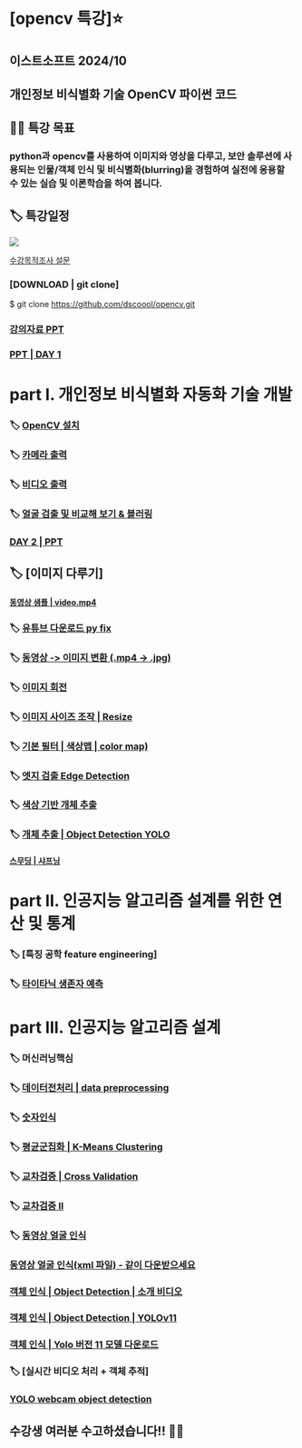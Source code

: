 # [opencv 특강]⭐️
## 이스트소프트 2024/10
## 개인정보 비식별화 기술 OpenCV 파이썬 코드

## 👨‍🏫 특강 목표
### python과 opencv를 사용하여 이미지와 영상을 다루고, 보안 솔루션에 사용되는 인물/객체 인식 및 비식별화(blurring)을 경험하여 실전에 응용할 수 있는 실습 및 이론학습을 하여 봅니다.

## 🏷 특강일정 
<img src="https://raw.githubusercontent.com/dscoool/opencv/refs/heads/main/image.png">


[수강목적조사 설문](https://forms.gle/kmVF6cLCgenv8CfTA)

### [DOWNLOAD | git clone]
$ git clone https://github.com/dscoool/opencv.git

### [강의자료 PPT](https://docs.google.com/presentation/d/1Ff_bkn8Z9zNS2DMCr98WOfRgOC0bfbJ5HzPYVTRJ9RI/edit?usp=sharing)

### [PPT | DAY 1](https://docs.google.com/presentation/d/1b6fNyiV6FIEgHotsMR_IIP3pIvClzyXb8AWcZC_2L60/edit?usp=sharing)

# part I. 개인정보 비식별화 자동화 기술 개발
### 🏷 [OpenCV 설치](https://github.com/dscoool/opencv/blob/main/opencv_install.ipynb)

### 🏷 [카메라 출력](https://github.com/dscoool/opencv/blob/main/camera.py)

### 🏷 [비디오 출력](https://github.com/dscoool/opencv/blob/main/video.py)

### 🏷 [얼굴 검출 및 비교해 보기 & 블러링](https://colab.research.google.com/github/dscoool/opencv/blob/main/opencv.ipynb)

### [DAY 2 | PPT](https://docs.google.com/presentation/d/1_vYVyEIg4zF8wzoh3rODgmh22bTob1PLu8mLcpn0ljs/edit?usp=sharing)

## 🏷 [이미지 다루기]
#### [동영상 샘플 | video.mp4](https://drive.google.com/file/d/1AhjgPN_n35NhHGfmprH82vlhXU78UnQo/view?usp=sharing)

### 🏷 [유튜브 다운로드 py fix](https://github.com/dscoool/opencv/blob/main/youtube_downloader_fix.py)

### 🏷 [동영상 -> 이미지 변환 (.mp4 -> .jpg)](https://github.com/dscoool/opencv/blob/main/video2image.py)

### 🏷 [이미지 회전](https://github.com/dscoool/opencv/blob/main/opencv_rotate.ipynb)

### 🏷 [이미지 사이즈 조작 | Resize](https://github.com/dscoool/opencv/blob/main/opencv_resize.ipynb)

### 🏷 [기본 필터 | 색상맵 | color map)](https://github.com/dscoool/opencv/blob/main/color_map.ipynb)

### 🏷 [엣지 검출 Edge Detection](https://github.com/dscoool/opencv/blob/main/opencv_edge_detection.ipynb)

### 🏷 [색상 기반 개체 추출](https://github.com/dscoool/opencv/blob/main/color_detection.ipynb)

### 🏷 [개체 추출 | Object Detection YOLO](https://github.com/dscoool/opencv/blob/main/webcam_objectdetection.py)

#### [스무딩 | 샤프닝](https://www.geeksforgeeks.org/python-opencv-smoothing-and-blurring/)

# part II. 인공지능 알고리즘 설계를 위한 연산 및 통계

### 🏷 [특징 공학 feature engineering]
### 🏷 [타이타닉 생존자 예측](https://github.com/dscoool/opencv/blob/main/titanic.ipynb)


# part III. 인공지능 알고리즘 설계

### 🏷 머신러닝핵심 

### 🏷 [데이터전처리 | data preprocessing](https://github.com/dscoool/opencv/blob/main/Fundamentals_of_machine_learning.ipynb)

### 🏷 [숫자인식](https://github.com/dscoool/opencv/blob/main/MLP_CNN.ipynb)

### 🏷 [평균군집화 | K-Means Clustering](https://github.com/dscoool/opencv/blob/main/8%E1%84%80%E1%85%A1%E1%86%BC_%E1%84%80%E1%85%AD%E1%84%8E%E1%85%A1%E1%84%80%E1%85%A5%E1%86%B7%E1%84%8C%E1%85%B3%E1%86%BC.ipynb)

### 🏷 [교차검증 | Cross Validation](https://github.com/dscoool/opencv/blob/main/9%E1%84%80%E1%85%A1%E1%86%BC_%E1%84%80%E1%85%AD%E1%84%8E%E1%85%A1%E1%84%80%E1%85%A5%E1%86%B7%E1%84%8C%E1%85%B3%E1%86%BC.ipynb)

### 🏷 [교차검증 II](https://github.com/dscoool/opencv/blob/main/9%E1%84%80%E1%85%A1%E1%86%BC_%E1%84%80%E1%85%AD%E1%84%8E%E1%85%A1%E1%84%80%E1%85%A5%E1%86%B7%E1%84%8C%E1%85%B3%E1%86%BC_002.ipynb)

### 🏷 [동영상 얼굴 인식](https://github.com/dscoool/opencv/blob/main/video_face_recognition.py)
### [동영상 얼굴 인식(xml 파일) - 같이 다운받으세요](https://github.com/dscoool/opencv/blob/main/haarcascade_frontalface_default.xml)

### [객체 인식 | Object Detection | 소개 비디오](https://youtu.be/cMGI_xo_USU?si=eHFbVuZzZD--sDGR)
### [객체 인식 | Object Detection | YOLOv11](https://github.com/dscoool/opencv/edit/main/webcam_objectdetection.py)
### [객체 인식 | Yolo 버전 11 모델 다운로드](https://github.com/ultralytics/ultralytics)

### 🏷 [실시간 비디오 처리 + 객체 추적]
### [YOLO webcam object detection](https://dipankarmedh1.medium.com/real-time-object-detection-with-yolo-and-webcam-enhancing-your-computer-vision-skills-861b97c78993)

## 수강생 여러분 수고하셨습니다!! 👩‍💻



